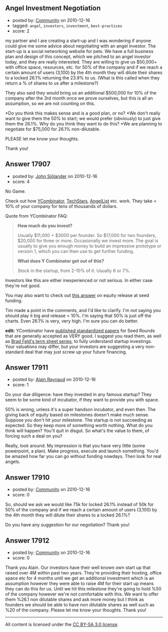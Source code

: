 ## Angel Investment Negotiation

- posted by: [Community](https://stackexchange.com/users/-1/-1-community) on 2010-12-16
- tagged: `angel`, `investors`, `investment`, `best-practices`
- score: 2

my partner and I are creating a start-up and I was wondering if anyone could give me some advice about negotiating with an angel investor. The start-up is a social networking website for pets. We have a full business plan and design of this concept, which we pitched to an angel investor today, and they are really interested. They are willing to give us $50,000+ with office space, resources, etc. for 50% of the company and if we reach a certain amount of users (3,100) by the 4th month they will dilute their shares to a locked 26.1% returning the 23.9% to us. (What is this called when they return a % of shares to us after a milestone?)

They also said they would bring us an additional $500,000 for 10% of the company after the 3rd month once we prove ourselves, but this is all an assumption, so we are not counting on this.

*Do you think this makes sense and is a good plan, or no? *We don't really want to give them the 50% to start; we would prefer (obviously) to just give them the 26.1%. Why do you think they want to do this? *We are planning to negotiate for $75,000 for 26.1% non-dilutable.

PLEASE let me know your thoughts.

Thank you!



## Answer 17907

- posted by: [John Sjölander](https://stackexchange.com/users/-1/5866-john-sj-lander) on 2010-12-16
- score: 4

<p>No Game.</p>

<p>Check out how <a href="http://ycombinator.com/faq.html" rel="nofollow">YCombinator</a>, <a href="http://www.techstars.org/" rel="nofollow">TechStars</a>, <a href="http://angel.co/" rel="nofollow">AngelList</a> etc. work. They take &lt; 10% of your company for tens of thousands of dollars.</p>

<p>Quote from YCombinator FAQ:</p>

<blockquote>
  <p><strong>How much do you invest?</strong></p>
  
  <p>Usually $11,000 + $3000 per founder.
  So $17,000 for two founders, $20,000
  for three or more. Occasionally we
  invest more. The goal is usually to
  give you enough money to build an
  impressive prototype or version 1,
  which you can then use to get further
  funding.</p>
  
  <p><strong>What does Y Combinator get out of this?</strong></p>
  
  <p>Stock in the startup, from 2-10% of
  it. Usually 6 or 7%.</p>
</blockquote>

<p>Investors like this are either inexperienced or not serious. In either case they're not good.</p>

<p>You may also want to check out <a href="http://answers.onstartups.com/questions/17512/advisable-amount-of-equity-to-part-with-during-seed-funding/17536#17536">this answer</a> on equity release at seed funding.</p>

<p>Tim made a point in the comments, and I'd like to clarify. I'm not saying you should play it big and release &lt; 10%. I'm saying that 50% is just off the charts. Even 26.1% is very, very high. I'm sure you can do better.</p>

<p><strong>edit:</strong> YCombinator have <a href="http://www.ycombinator.com/seriesaa.html" rel="nofollow">published standardized papers</a> for Seed Rounds that are generally accepted as VERY good. I suggest you read them, as well as <a href="http://www.feld.com/wp/archives/2005/08/term-sheet-series-wrap-up.html" rel="nofollow">Brad Feld's term sheet series</a>, to fully understand startup investings. Your valuations may differ, but your investors are suggesting a very non-standard deal that may just screw up your future financing.</p>



## Answer 17911

- posted by: [Alain Raynaud](https://stackexchange.com/users/-1/502-alain-raynaud) on 2010-12-16
- score: 1

Do your due diligence: have they invested in any famous startup? They seem to be some kind of incubator, if they want to provide you with space.

50% is wrong, unless it's a super handson incubator, and even then. The giving back of equity based on milestones doesn't make much sense. Suppose you don't hit your milestone. The startup is not succeeding as expected. So they keep more of something worth nothing. What do you think will happen? You'll quit in disgut. So what's the value to them, of forcing such a deal on you?

Really, look around. My impression is that you have very little (some powerpoint, a plan). Make progress, execute and launch something. You'd be amazed how far you can go without funding nowdays. Then look for real angels.


## Answer 17910

- posted by: [Community](https://stackexchange.com/users/-1/-1-community) on 2010-12-16
- score: 0

So, should we ask we would like 75k for locked 26.1% instead of 50k for 50% of the company and if we reach a certain amount of users (3,100) by the 4th month they will dilute their shares to a locked 26.1%? 

Do you have any suggestion for our negotiation?  Thank you!




## Answer 17912

- posted by: [Community](https://stackexchange.com/users/-1/-1-community) on 2010-12-16
- score: 0

Thank you Alain. Our investors have their well known own start up that raised over 4M within past two years. They're providing their hosting, office space etc for 4 months until we get an additional investment which is an assumption however they were able to raise 4M for their start up means they can do this for us. Until we hit this milestone they're going to hold %50 of the company however we're not comfortable with this.  We want to offer them %26.1 non dilutable shares and ask more money but I think as founders we should be able to have non dilutable shares as well such as %20 of the company. Please let me know your thoughts. Thank you!



---

All content is licensed under the [CC BY-SA 3.0 license](https://creativecommons.org/licenses/by-sa/3.0/).
